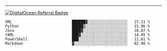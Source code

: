 ---
[![DigitalOcean Referral Badge](https://web-platforms.sfo2.digitaloceanspaces.com/WWW/Badge%203.svg)](https://www.digitalocean.com/?refcode=37fa54d82492&utm_campaign=Referral_Invite&utm_medium=Referral_Program&utm_source=badge)

<!--START_SECTION:waka-->

```text
XML                           ██████▓░░░░░░░░░░░░░░░░░░   27.11 %
Python                        █████▒░░░░░░░░░░░░░░░░░░░   21.96 %
Java                          ████▓░░░░░░░░░░░░░░░░░░░░   18.87 %
YAML                          ███▓░░░░░░░░░░░░░░░░░░░░░   14.05 %
PowerShell                    ███░░░░░░░░░░░░░░░░░░░░░░   11.61 %
Markdown                      ▓░░░░░░░░░░░░░░░░░░░░░░░░   02.90 %
```

<!--END_SECTION:waka-->


[linkedin]: https://www.linkedin.com/in/mohamed-elh/

